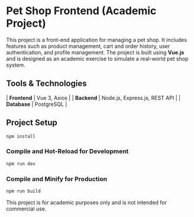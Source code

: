 # Pet Shop Frontend (Academic Project)

This project is a front-end application for managing a pet shop. It includes features such as product management, cart and order history, user authentication, and profile management. The project is built using **Vue.js** and is designed as an academic exercise to simulate a real-world pet shop system.

## Tools & Technologies

| **Frontend** | Vue 3, Axios |
| **Backend** | Node.js, Express.js, REST API |
| **Database** | PostgreSQL |

## Project Setup

```sh
npm install
```

### Compile and Hot-Reload for Development

```sh
npm run dev
```

### Compile and Minify for Production

```sh
npm run build
```

This project is for academic purposes only and is not intended for commercial use.
